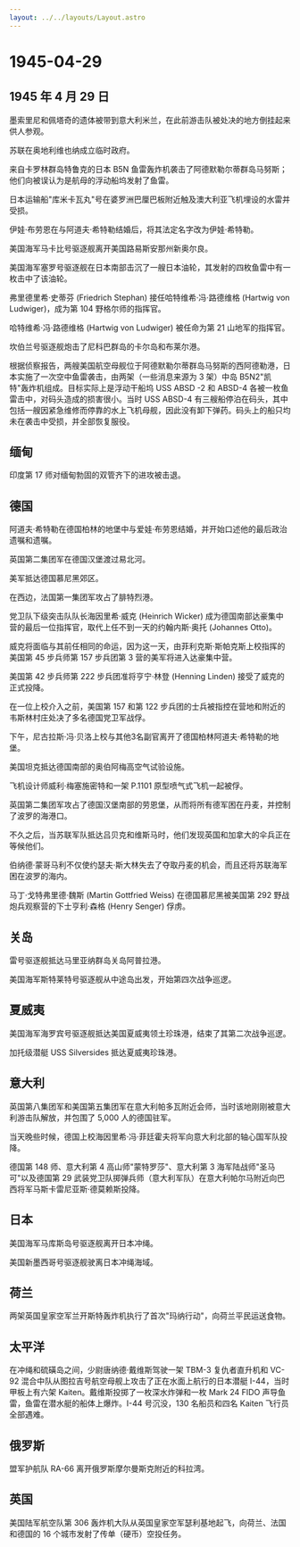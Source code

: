 ```yaml
---
layout: ../../layouts/Layout.astro
---
```


# 1945-04-29

## 1945 年 4 月 29 日

墨索里尼和佩塔奇的遗体被带到意大利米兰，在此前游击队被处决的地方倒挂起来供人参观。

苏联在奥地利维也纳成立临时政府。

来自卡罗林群岛特鲁克的日本 B5N
鱼雷轰炸机袭击了阿德默勒尔蒂群岛马努斯；他们向被误认为是航母的浮动船坞发射了鱼雷。

日本运输船"库米卡瓦丸"号在婆罗洲巴厘巴板附近触及澳大利亚飞机埋设的水雷并受损。

伊娃·布劳恩在与阿道夫·希特勒结婚后，将其法定名字改为伊娃·希特勒。

美国海军马卡比号驱逐舰离开美国路易斯安那州新奥尔良。

美国海军塞罗号驱逐舰在日本南部击沉了一艘日本油轮，其发射的四枚鱼雷中有一枚击中了该油轮。

弗里德里希·史蒂芬 (Friedrich Stephan) 接任哈特维希·冯·路德维格 (Hartwig
von Ludwiger)，成为第 104 野格尔师的指挥官。

哈特维希·冯·路德维格 (Hartwig von Ludwiger) 被任命为第 21
山地军的指挥官。

坎伯兰号驱逐舰炮击了尼科巴群岛的卡尔岛和布莱尔港。

根据侦察报告，两艘美国航空母舰位于阿德默勒尔蒂群岛马努斯的西阿德勒港，日本实施了一次空中鱼雷袭击，由两架（一些消息来源为
3 架）中岛 B5N2"凯特"轰炸机组成。目标实际上是浮动干船坞 USS ABSD -2 和
ABSD-4 各被一枚鱼雷击中，对码头造成的损害很小。当时 USS ABSD-4
有三艘船停泊在码头，其中包括一艘因紧急维修而停靠的水上飞机母舰，因此没有卸下弹药。码头上的船只均未在袭击中受损，并全部恢复服役。

## 缅甸

印度第 17 师对缅甸勃固的双管齐下的进攻被击退。

## 德国

阿道夫·希特勒在德国柏林的地堡中与爱娃·布劳恩结婚，并开始口述他的最后政治遗嘱和遗嘱。

英国第二集团军在德国汉堡渡过易北河。

美军抵达德国慕尼黑郊区。

在西边，法国第一集团军攻占了腓特烈港。

党卫队下级突击队队长海因里希·威克 (Heinrich Wicker)
成为德国南部达豪集中营的最后一位指挥官，取代上任不到一天的约翰内斯·奥托
(Johannes Otto)。

威克将面临与其前任相同的命运，因为这一天，由菲利克斯·斯帕克斯上校指挥的美国第
45 步兵师第 157 步兵团第 3 营的美军将进入达豪集中营。

美国第 42 步兵师第 222 步兵团准将亨宁·林登 (Henning Linden)
接受了威克的正式投降。

在一位上校介入之前，美国第 157 和第 122
步兵团的士兵被指控在营地和附近的韦斯林村庄处决了多名德国党卫军战俘。

下午，尼古拉斯·冯·贝洛上校与其他3名副官离开了德国柏林阿道夫·希特勒的地堡。

美国坦克抵达德国南部的奥伯阿梅高空气试验设施。

飞机设计师威利·梅塞施密特和一架 P.1101 原型喷气式飞机一起被俘。

英国第二集团军攻占了德国汉堡南部的劳恩堡，从而将所有德军困在丹麦，并控制了波罗的海港口。

不久之后，当苏联军队抵达吕贝克和维斯马时，他们发现英国和加拿大的伞兵正在等候他们。

伯纳德·蒙哥马利不仅使约瑟夫·斯大林失去了夺取丹麦的机会，而且还将苏联海军困在波罗的海内。

马丁·戈特弗里德·魏斯 (Martin Gottfried Weiss) 在德国慕尼黑被美国第 292
野战炮兵观察营的下士亨利·森格 (Henry Senger) 俘虏。

## 关岛

雷号驱逐舰抵达马里亚纳群岛关岛阿普拉港。

美国海军斯特莱特号驱逐舰从中途岛出发，开始第四次战争巡逻。

## 夏威夷

美国海军海罗宾号驱逐舰抵达美国夏威夷领土珍珠港，结束了其第二次战争巡逻。

加托级潜艇 USS Silversides 抵达夏威夷珍珠港。

## 意大利

英国第八集团军和美国第五集团军在意大利帕多瓦附近会师，当时该地刚刚被意大利游击队解放，并包围了
5,000 人的德国驻军。

当天晚些时候，德国上校海因里希·冯·菲廷霍夫将军向意大利北部的轴心国军队投降。

德国第 148 师、意大利第 4 高山师"蒙特罗莎"、意大利第 3
海军陆战师"圣马可"以及德国第 29
武装党卫队掷弹兵师（意大利军队）在意大利帕尔马附近向巴西将军马斯卡雷尼亚斯·德莫赖斯投降。

## 日本

美国海军马库斯岛号驱逐舰离开日本冲绳。

美国新墨西哥号驱逐舰驶离日本冲绳海域。

## 荷兰

两架英国皇家空军兰开斯特轰炸机执行了首次"玛纳行动"，向荷兰平民运送食物。

## 太平洋

在冲绳和硫磺岛之间，少尉唐纳德·戴维斯驾驶一架 TBM-3 复仇者直升机和 VC-92
混合中队从图拉吉号航空母舰上攻击了正在水面上航行的日本潜艇
I-44，当时甲板上有六架 Kaiten。戴维斯投掷了一枚深水炸弹和一枚 Mark 24
FIDO 声导鱼雷，鱼雷在潜水艇的船体上爆炸。I-44 号沉没，130 名船员和四名
Kaiten 飞行员全部遇难。

## 俄罗斯

盟军护航队 RA-66 离开俄罗斯摩尔曼斯克附近的科拉湾。

## 英国

美国陆军航空队第 306
轰炸机大队从英国皇家空军瑟利基地起飞，向荷兰、法国和德国的 16
个城市发射了传单（硬币）空投任务。